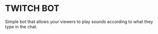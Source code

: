 # TWITCH BOT

Simple bot that allows your viewers to play sounds according to what they type in the chat.